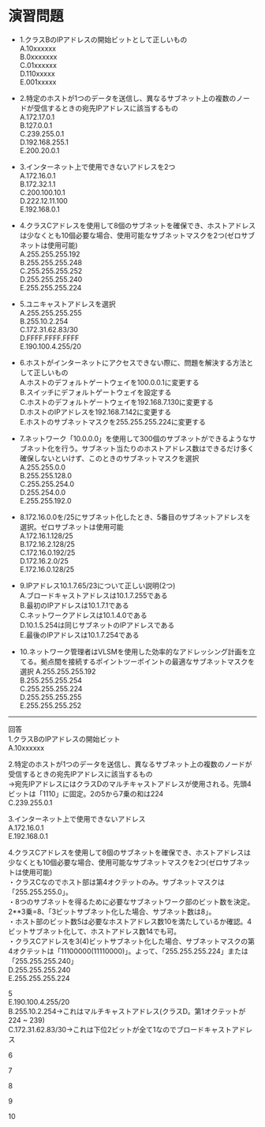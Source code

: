 # 演習問題
- 1.クラスBのIPアドレスの開始ビットとして正しいもの  
A.10xxxxxx  
B.0xxxxxxx  
C.01xxxxxx  
D.110xxxxx  
E.001xxxxx

- 2.特定のホストが1つのデータを送信し、異なるサブネット上の複数のノードが受信するときの宛先IPアドレスに該当するもの  
A.172.17.0.1  
B.127.0.0.1  
C.239.255.0.1  
D.192.168.255.1  
E.200.20.0.1

- 3.インターネット上で使用できないアドレスを2つ  
A.172.16.0.1  
B.172.32.1.1  
C.200.100.10.1  
D.222.12.11.100  
E.192.168.0.1

- 4.クラスCアドレスを使用して8個のサブネットを確保でき、ホストアドレスは少なくとも10個必要な場合、使用可能なサブネットマスクを2つ(ゼロサブネットは使用可能)  
A.255.255.255.192  
B.255.255.255.248  
C.255.255.255.252  
D.255.255.255.240  
E.255.255.255.224

- 5.ユニキャストアドレスを選択  
A.255.255.255.255  
B.255.10.2.254  
C.172.31.62.83/30  
D.FFFF.FFFF.FFFF  
E.190.100.4.255/20

- 6.ホストがインターネットにアクセスできない際に、問題を解決する方法として正しいもの  
A.ホストのデフォルトゲートウェイを100.0.0.1に変更する  
B.スイッチにデフォルトゲートウェイを設定する  
C.ホストのデフォルトゲートウェイを192.168.7.130に変更する  
D.ホストのIPアドレスを192.168.7.142に変更する  
E.ホストのサブネットマスクを255.255.255.224に変更する

- 7.ネットワーク「10.0.0.0」を使用して300個のサブネットができるようなサブネット化を行う。サブネット当たりのホストアドレス数はできるだけ多く確保しないといけず、このときのサブネットマスクを選択  
A.255.255.0.0  
B.255.255.128.0  
C.255.255.254.0  
D.255.254.0.0  
E.255.255.192.0

- 8.172.16.0.0を/25にサブネット化したとき、5番目のサブネットアドレスを選択。ゼロサブネットは使用可能  
A.172.16.1.128/25  
B.172.16.2.128/25  
C.172.16.0.192/25  
D.172.16.2.0/25  
E.172.16.0.128/25

- 9.IPアドレス10.1.7.65/23について正しい説明(2つ)  
A.ブロードキャストアドレスは10.1.7.255である  
B.最初のIPアドレスは10.1.7.1である  
C.ネットワークアドレスは10.1.4.0である  
D.10.1.5.254は同じサブネットのIPアドレスである  
E.最後のIPアドレスは10.1.7.254である

- 10.ネットワーク管理者はVLSMを使用した効率的なアドレッシング計画を立てる。拠点間を接続するポイントツーポイントの最適なサブネットマスクを選択
A.255.255.255.192  
B.255.255.255.254  
C.255.255.255.224  
D.255.255.255.255  
E.255.255.255.252  

---
回答  
1.クラスBのIPアドレスの開始ビット  
A.10xxxxxx

2.特定のホストが1つのデータを送信し、異なるサブネット上の複数のノードが受信するときの宛先IPアドレスに該当するもの  
->宛先IPアドレスにはクラスDのマルチキャストアドレスが使用される。先頭4ビットは「1110」に固定。2の5から7乗の和は224  
C.239.255.0.1

3.インターネット上で使用できないアドレス  
A.172.16.0.1  
E.192.168.0.1

4.クラスCアドレスを使用して8個のサブネットを確保でき、ホストアドレスは少なくとも10個必要な場合、使用可能なサブネットマスクを2つ(ゼロサブネットは使用可能)  
・クラスCなのでホスト部は第4オクテットのみ。サブネットマスクは「255.255.255.0」。  
・8つのサブネットを得るために必要なサブネットワーク部のビット数を決定。2**3乗=8、「3ビットサブネット化した場合、サブネット数は8」。  
・ホスト部のビット数5は必要なホストアドレス数10を満たしているか確認。4ビットサブネット化して、ホストアドレス数14でも可。  
・クラスCアドレスを3(4)ビットサブネット化した場合、サブネットマスクの第4オクテットは「11100000(11110000)」。よって、「255.255.255.224」または「255.255.255.240」  
D.255.255.255.240  
E.255.255.255.224

5  
E.190.100.4.255/20  
B.255.10.2.254→これはマルチキャストアドレス(クラスD。第1オクテットが224 ~ 239)  
C.172.31.62.83/30→これは下位2ビットが全て1なのでブロードキャストアドレス

6

7

8

9

10
